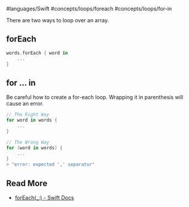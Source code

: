 #languages/Swift #concepts/loops/foreach #concepts/loops/for-in 

There are two ways to loop over an array.
## forEach

```swift
words.forEach { word in
	...
}
```
## for ... in
Be careful how to create a for-each loop. Wrapping it in parenthesis will cause an error.

```swift
// The Right Way
for word in words {
	...
}

// The Wrong Way
for (word in words) {
	...
}
> "error: expected ',' separator"
```
## Read More
- [forEach(\_:) - Swift Docs](https://developer.apple.com/documentation/swift/sequence/foreach(_:))